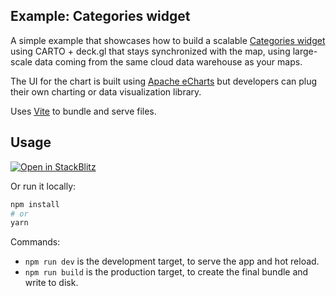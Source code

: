 ## Example: Categories widget

A simple example that showcases how to build a scalable [Categories widget](https://docs.carto.com/carto-for-developers/reference/carto-widgets-reference/models/getcategories) using CARTO + deck.gl that stays synchronized with the map, using large-scale data coming from the same cloud data warehouse as your maps.

The UI for the chart is built using [Apache eCharts](https://echarts.apache.org) but developers can plug their own charting or data visualization library.

Uses [Vite](https://vitejs.dev/) to bundle and serve files.

## Usage

[![Open in StackBlitz](https://developer.stackblitz.com/img/open_in_stackblitz.svg)](https://stackblitz.com/github/CartoDB/deck.gl-examples/tree/master/widgets-categories?file=index.ts)

Or run it locally:

```bash
npm install
# or
yarn
```

Commands:

- `npm run dev` is the development target, to serve the app and hot reload.
- `npm run build` is the production target, to create the final bundle and write to disk.
